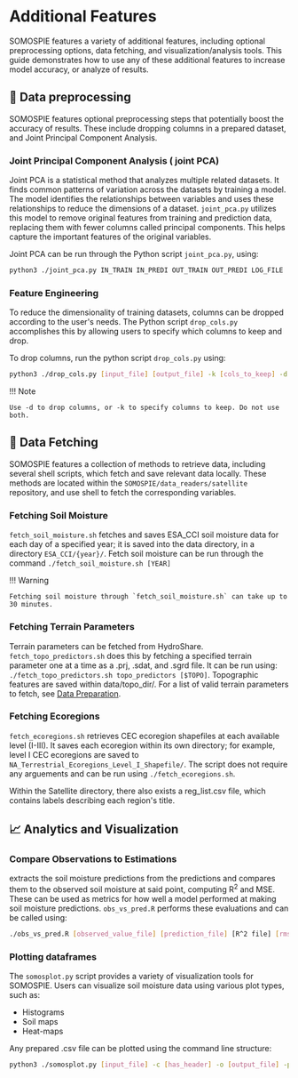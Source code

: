 # Additional Features

SOMOSPIE features a variety of additional features, including optional preprocessing options, data fetching, and visualization/analysis tools. This guide demonstrates how to use any of these additional features to increase model accuracy, or analyze of results. 

## 🧹 Data preprocessing 
SOMOSPIE features optional preprocessing steps that potentially boost the accuracy of results. These include dropping columns in a prepared dataset, and Joint Principal Component Analysis. 

### Joint Principal Component Analysis ( joint PCA)

Joint PCA is a statistical method that analyzes multiple related datasets. It finds common patterns of variation across the datasets by training a model. The model identifies the relationships between variables and uses these relationships to reduce the dimensions of a dataset. `joint_pca.py` utilizes this model to remove original features from training and prediction data, replacing them with fewer columns called principal components. This helps capture the important features of the original variables.

Joint PCA can be run through the Python script `joint_pca.py`, using:
```bash
python3 ./joint_pca.py IN_TRAIN IN_PREDI OUT_TRAIN OUT_PREDI LOG_FILE
```

### Feature Engineering

To reduce the dimensionality of training datasets, columns can be dropped according to the user's needs. The Python script `drop_cols.py` accomplishes this by allowing users to specify which columns to keep and drop. 

To drop columns, run the python script `drop_cols.py` using:
```bash
python3 ./drop_cols.py [input_file] [output_file] -k [cols_to_keep] -d [cols_to_drop]
```
!!! Note

    Use -d to drop columns, or -k to specify columns to keep. Do not use both. 

## 📡 Data Fetching 
SOMOSPIE features a collection of methods to retrieve data, including several shell scripts, which fetch and save relevant data locally. These methods are located within the `SOMOSPIE/data_readers/satellite` repository, and use shell to fetch the corresponding variables. 

### Fetching Soil Moisture
`fetch_soil_moisture.sh` fetches and saves ESA_CCI soil moisture data for each day of a specified year; it is saved into the data directory, in a directory `ESA_CCI/{year}/`. Fetch soil moisture can be run through the command `./fetch_soil_moisture.sh [YEAR]`

!!! Warning

    Fetching soil moisture through `fetch_soil_moisture.sh` can take up to 30 minutes.

### Fetching Terrain Parameters
Terrain parameters can be fetched from HydroShare. `fetch_topo_predictors.sh` does this by fetching a specified terrain parameter one at a time as a .prj, .sdat, and .sgrd file. It can be run using: `./fetch_topo_predictors.sh topo_predictors [$TOPO]`. Topographic features are saved within data/topo_dir/. For a list of valid terrain parameters to fetch, see [Data Preparation](./data_preparations.md).

### Fetching Ecoregions
`fetch_ecoregions.sh` retrieves CEC ecoregion shapefiles at each available level (I-III). It saves each ecoregion within its own directory; for example, level I CEC ecoregions are saved to `NA_Terrestrial_Ecoregions_Level_I_Shapefile/`. The script does not require any arguements and can be run using `./fetch_ecoregions.sh`. 

Within the Satellite directory, there also exists a reg_list.csv file, which contains labels describing each region's title. 

## 📈 Analytics and Visualization  

### Compare Observations to Estimations
extracts the soil moisture predictions from the predictions and compares them to the observed soil moisture at said point, computing R<sup>2</sup> and MSE. These can be used as metrics for how well a model performed at making soil moisture predictions. `obs_vs_pred.R` performs these evaluations and can be called using:

```bash
./obs_vs_pred.R [observed_value_file] [prediction_file] [R^2 file] [rmse_output_file]
```

### Plotting dataframes
The `somosplot.py` script provides a variety of visualization tools for SOMOSPIE. Users can visualize soil moisture data using various plot types, such as: 

- Histograms
- Soil maps
- Heat-maps

Any prepared .csv file can be plotted using the command line structure:

```bash
python3 ./somosplot.py [input_file] -c [has_header] -o [output_file] -p [plot_type] -t "[plot_title]" -s [point_size] -d [dependent_column_index] -m [min_value] -M [max_value]
```